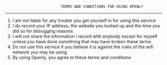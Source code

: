                              TERMS AND CONDITIONS FOR USING OPENLY
------------------------------------------------------------------------------------------------------
1. I am not liable for any trouble you get yourself in for using this service
2. I do record your IP address, the website you looked up and the time you did so for debugging reasons
3. I will not share the information I record with anybody except for myself unless you have done 
   something that may have broken these terms
4. Do not use this service if you believe it is against the rules of the wifi network you may be using
5. By using Openly, you agree to these terms and conditions




